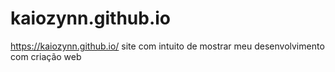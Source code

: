 # kaiozynn.github.io 

https://kaiozynn.github.io/
site com intuito de  mostrar meu desenvolvimento com criação web
